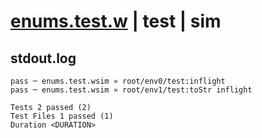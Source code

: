 # [enums.test.w](../../../../../examples/tests/valid/enums.test.w) | test | sim

## stdout.log
```log
pass ─ enums.test.wsim » root/env0/test:inflight      
pass ─ enums.test.wsim » root/env1/test:toStr inflight
 
Tests 2 passed (2)
Test Files 1 passed (1)
Duration <DURATION>
```

